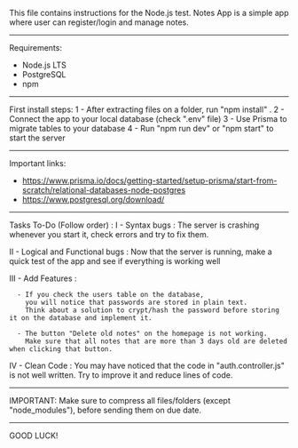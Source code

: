 This file contains instructions for the Node.js test.
Notes App is a simple app where user can register/login and manage notes.

__ __ __ __ __ __ __ __ __ __ __ __ __ __ __ __ __ __ __ __ __ __ __ __ __ __ __ __

Requirements: 
  - Node.js LTS
  - PostgreSQL
  - npm

__ __ __ __ __ __ __ __ __ __ __ __ __ __ __ __ __ __ __ __ __ __ __ __ __ __ __ __

First install steps:
  1 - After extracting files on a folder, run "npm install" .
  2 - Connect the app to your local database (check ".env" file)
  3 - Use Prisma to migrate tables to your database
  4 - Run "npm run dev" or "npm start" to start the server

__ __ __ __ __ __ __ __ __ __ __ __ __ __ __ __ __ __ __ __ __ __ __ __ __ __ __ __

Important links:
  - https://www.prisma.io/docs/getting-started/setup-prisma/start-from-scratch/relational-databases-node-postgres
  - https://www.postgresql.org/download/

__ __ __ __ __ __ __ __ __ __ __ __ __ __ __ __ __ __ __ __ __ __ __ __ __ __ __ __

Tasks To-Do (Follow order) :
  I   - Syntax bugs :
    The server is crashing whenever you start it, check errors and try to fix them.

  II  - Logical and Functional bugs :
    Now that the server is running, make a quick test of the app and see if everything is working well

  III - Add Features :

      - If you check the users table on the database, 
        you will notice that passwords are stored in plain text.
        Think about a solution to crypt/hash the password before storing it on the database and implement it.
    
      - The button "Delete old notes" on the homepage is not working.
        Make sure that all notes that are more than 3 days old are deleted when clicking that button.

  IV - Clean Code :
    You may have noticed that the code in "auth.controller.js" is not well written.
    Try to improve it and reduce lines of code.

__ __ __ __ __ __ __ __ __ __ __ __ __ __ __ __ __ __ __ __ __ __ __ __ __ __ __ __

IMPORTANT:
  Make sure to compress all files/folders (except "node_modules"), before sending them on due date.  

__ __ __ __ __ __ __ __ __ __ __ __ __ __ __ __ __ __ __ __ __ __ __ __ __ __ __ __

GOOD LUCK!
